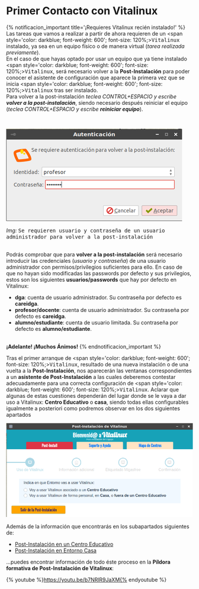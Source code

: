 # Primer Contacto con Vitalinux

{% notificacion_important title='¡Requieres Vitalinux recién instalado!' %}
Las tareas que vamos a realizar a partir de ahora requieren de un <span style='color: darkblue; font-weight: 600'; font-size: 120%;><tt>Vitalinux</tt></span> instalado, ya sea en un equipo físico o de manera virtual (<i>tarea realizada previamente</i>).
<br>
En el caso de que hayas optado por usar un equipo que ya tiene instalado <span style='color: darkblue; font-weight: 600'; font-size: 120%;><tt>Vitalinux</tt></span>, será necesario volver a la <b>Post-Instalación</b> para poder conocer el asistente de configuración que aparece la primera vez que se inicia <span style='color: darkblue; font-weight: 600'; font-size: 120%;><tt>Vitalinux</tt></span> tras ser instalado.<br>
Para volver a la post-instalación <i>teclea CONTROL+ESPACIO y escribe <b>volver a la  post-instalación</b></i>, siendo necesario después reiniciar el equipo (<i>teclea CONTROL+ESPACIO y escribe <b>reiniciar equipo</b></i>).

<br><div class="container">
<img class="coolimage" src="../img/parte3/vx-volver-postinstalacion-credenciales_profesor_dga.png" alt="Imagen no Localizada">
<div class="imagetext_type2"><i>Img:</i> <tt>Se requieren usuario y contraseña de un usuario administrador para volver a la post-instalación</tt></div>
</div><br>

Podrás comprobar que para <b>volver a la post-instalación</b> será necesario introducir las credenciales (<i>usuario y contraseña</i>) de una usuario administrador con permisos/privilegios suficientes para ello.  En caso de que no hayan sido modificadas las passwords por defecto y sus privilegios, estos son los siguientes <b>usuarios/passwords</b> que hay por defecto en Vitalinux:

<ul>
<li><b>dga</b>: cuenta de usuario administrador.  Su contraseña por defecto es <b>careidga</b>.
</li>
<li><b>profesor/docente</b>: cuenta de usuario administrador.  Su contraseña por defecto es <b>careidga</b>.
</li>
<li><b>alumno/estudiante</b>: cuenta de usuario limitada.  Su contraseña por defecto es <b>alumno/estudiante</b>.
</li>
</ul>
<br><b>¡Adelante! ¡Muchos Ánimos!</b>
{% endnotificacion_important %}

Tras el primer arranque de <span style='color: darkblue; font-weight: 600'; font-size: 120%;><tt>Vitalinux</tt></span>, resultado de una nueva instalación o de una vuelta a la <b>Post-Instalación</b>, nos aparecerán las ventanas correspondientes a un **asistente de Post-Instalación** a las cuales deberemos contestar adecuadamente para una correcta configuración de <span style='color: darkblue; font-weight: 600'; font-size: 120%;><tt>Vitalinux</tt></span>.  Aclarar que algunas de estas cuestiones dependerán del lugar donde se le vaya a dar uso a Vitalinux: **Centro Educativo** o **casa**, siendo todas ellas configurables igualmente a posteriori como podremos observar en los dos siguientes apartados

<!-- ![Informaremos desde donde se usará Vitalinux: Centro Educativo o Casa](../img/Post-instalacion-1.2.png) -->
![Informaremos desde donde se usará Vitalinux: Centro Educativo o Casa](../img/vitalinux-2-postinstalacion-dialogo1.png)

Además de la información que encontrarás en los subapartados siguientes de:
- [Post-Instalación en un Centro Educativo](Parte_3-Entorno_de_Escritorio/Parte_3-Asistente_post_instalacion_centro_educativo.md)
- [Post-Instalación en Entorno Casa](Parte_3-Entorno_de_Escritorio/Parte_3-Asistente_post_instalacion_entorno_casa.md)

...puedes encontrar información de todo éste proceso en la **Píldora formativa de Post-Instalación de Vitalinux**:

{% youtube %}https://youtu.be/b7NRlR9JaXM{% endyoutube %}
